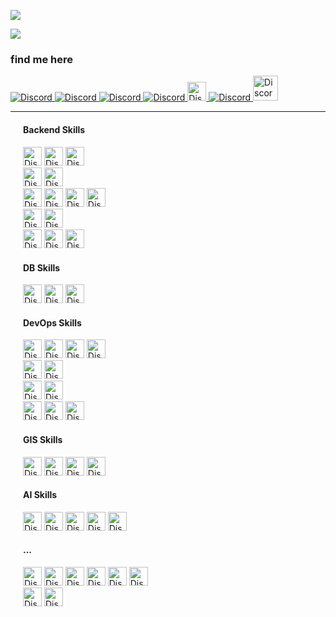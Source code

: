 ![](https://komarev.com/ghpvc/?username=behzad-azadi2693)
<p>
    <img src='https://github-readme-stats.vercel.app/api?username=behzad-azadi2693&show_icons=true&theme=gotham'>
</p>
<h3>find me here</h3>
<div>
    <div class="row">
        <a href='mailto:behzad.azadi2693@gmail.com'>
            <img alt="Discord" src="https://img.shields.io/badge/GMAIL-ab373c.svg?style=for-the-badge&logo=gmail&logoColor=orange">
        </a>
        <a href='https://telegram.me/behzad_azadi'>
            <img alt="Discord" src="https://img.shields.io/badge/TELEGRAM-dcf3dc.svg?style=for-the-badge&logo=telegram&logoColor=blue">
        </a>
        <a href='https://telegram.me/code_crafters'>
            <img alt="Discord" src="https://img.shields.io/badge/TELEGRAM Channel-dcf3dc.svg?style=for-the-badge&logo=telegram&logoColor=blue">
        </a>
        <a href="https://codecrafters.ir"> 
            <img alt="Discord" src="https://img.shields.io/badge/Website-305e8c.svg?style=for-the-badge&logo=resume&logoColor=green">
        </a>
        <a href='https://github.com/behzad-azadi'>
            <img style="height:30px;" alt="Discord" src="https://img.shields.io/badge/Another account-030903.svg?style=plasic&logo=GitHub">
        </a>
        <a href='https://wa.me/+989032627632'>
            <img alt="Discord" src="https://img.shields.io/badge/WHATSAPP-3cab37.svg?style=for-the-badge&logo=whatsapp&logoColor=orange">
        </a>
        <a href="https://github.com/behzad-azadi2693/behzad-azadi2693/blob/main/img/behzad%20azadi.pdf"> 
            <img  style="height:40px;" alt="Discord" src="https://img.shields.io/badge/my resume-305e8c.svg?style=for-the-badge&logo=resume&logoColor=green">
        </a>
    </div>
</div>

<hr>
<div>
    <div style="margin: 20px;">
    <h4>Backend Skills</h4>
        <img style="height:30px;" alt="Discord" src="https://img.shields.io/badge/Python-030903.svg?style=flat&logo=python&logoColor=yellow">
        <img style="height:30px;" alt="Discord" src="https://img.shields.io/badge/Django-030903.svg?style=flat&logo=django&logoColor=green">
        <img style="height:30px;" alt="Discord" src="https://img.shields.io/badge/UnitTest-030903.svg?style=plasic&logo=pytest">
    <br>
        <img style="height:30px;" alt="Discord" src="https://img.shields.io/badge/FastAPI-030903.svg?style=flat&logo=fastapi&logoColor=green">
        <img style="height:30px;" alt="Discord" src="https://img.shields.io/badge/DjangoRestFrameWork-030903.svg?style=flat&logo=django&logoColor=white">
    <br>
        <img style="height:30px;" alt="Discord" src="https://img.shields.io/badge/Celery-030903.svg?style=flat&logo=celery&logoColor=green">
        <img style="height:30px;" alt="Discord" src="https://img.shields.io/badge/Rabbitmq-030903.svg?style=flat&logo=rabbitmq&logoColor=orange">
        <img style="height:30px;" alt="Discord" src="https://img.shields.io/badge/Nginx-030903.svg?style=plasic&logo=nginx&logoColor=green">
        <img style="height:30px;" alt="Discord" src="https://img.shields.io/badge/Uwsgi-030903.svg?style=plasic&logo=Uwsgi&logoColor=green">
    <br>
        <img style="height:30px;" alt="Discord" src="https://img.shields.io/badge/ElasticSearch-030903.svg?style=plasic&logo=elasticsearch&logoColor=white">
        <img style="height:30px;" alt="Discord" src="https://img.shields.io/badge/Haystack-030903.svg?style=plasic&logo=elasticstack&logoColor=olive">
    <br>
        <img style="height:30px;" alt="Discord" src="https://img.shields.io/badge/Git-030903.svg?style=plasic&logo=git">
        <img style="height:30px;" alt="Discord" src="https://img.shields.io/badge/Github-030903.svg?style=plasic&logo=GitHub">
        <img style="height:30px;" alt="Discord" src="https://img.shields.io/badge/Gitlab-030903.svg?style=plasic&logo=GitLab">
    <br>
        <h4>DB Skills</h4>
        <img style="height:30px;" alt="Discord" src="https://img.shields.io/badge/PostgreSQL-030903.svg?style=flat&logo=postgresql&logoColor=blue">
        <img style="height:30px;" alt="Discord" src="https://img.shields.io/badge/MongoDB-030903.svg?style=flat&logo=mongodb&logoColor=green">
        <img style="height:30px;" alt="Discord" src="https://img.shields.io/badge/Redis-030903.svg?style=plasic&logo=redis&logoColor=red">
    <br>
        <h4>DevOps Skills</h4>
        <img style="height:30px;" alt="Discord" src="https://img.shields.io/badge/linux-030903.svg?style=flat&logo=Linux">
        <img style="height:30px;" alt="Discord" src="https://img.shields.io/badge/Bash%20Script-030903?style=for-the-badge&logo=GNU%20Bash&logoColor=white">
        <img style="height:30px;" alt="Discord" src="https://img.shields.io/badge/Docker-030903.svg?style=plasic&logo=docker&logoColor=blue">
        <img style="height:30px;" alt="Discord" src="https://img.shields.io/badge/DockerCompose-030903.svg?style=plasic&logo=docker&logoColor=orange">
    <br>
        <img style="height:30px;" alt="Discord" src="https://img.shields.io/badge/Gitlab-ci-030903.svg?style=plasic&logo=GitLab">
        <img style="height:30px;" alt="Discord" src="https://img.shields.io/badge/ELK-030903.svg?style=plasic&logo=elastic&logoColor=red">
    <br>
        <img style="height:30px;" alt="Discord" src="https://img.shields.io/badge/Kubernetes-030903.svg?style=plasic&logo=Kubernetes&logoColor=aqua">
        <img style="height:30px;" alt="Discord" src="https://img.shields.io/badge/Ansible-030903.svg?style=plasic&logo=Ansible&logoColor=white">
    <br>
        <img style="height:30px;" alt="Discord" src="https://img.shields.io/badge/grafana-030903.svg?style=plasic&logo=grafana&logoColor=orange">
        <img style="height:30px;" alt="Discord" src="https://img.shields.io/badge/loki-030903.svg?style=plasic&logo=grafana&logoColor=orange">
        <img style="height:30px;" alt="Discord" src="https://img.shields.io/badge/influxdb-030903.svg?style=plasic&logo=influxdb&logoColor=blue">
    <br>
        <h4>GIS Skills</h4>
        <img style="height:30px;" alt="Discord" src="https://img.shields.io/badge/GIS-030903.svg?style=plasic&logo=Qgis">
        <img style="height:30px;" alt="Discord" src="https://img.shields.io/badge/OSM-030903.svg?style=plasic&logo=openstreetmap">
        <img style="height:30px;" alt="Discord" src="https://img.shields.io/badge/geodjango-030903.svg?style=plasic&logo=django&logoColor=green">
        <img style="height:30px;" alt="Discord" src="https://img.shields.io/badge/postgis-030903.svg?style=plasic&logo=postgresql&logoColor=green">
    <br>
        <h4>AI Skills</h4>
        <img style="height:30px;" alt="Discord" src="https://img.shields.io/badge/AI-030903.svg?style=plasic&logo=ai&logoColor=green">
        <img style="height:30px;" alt="Discord" src="https://img.shields.io/badge/ML-030903.svg?style=plasic&logo=ai&logoColor=green">
        <img style="height:30px;" alt="Discord" src="https://img.shields.io/badge/DL-030903.svg?style=plasic&logo=ai&logoColor=green">
        <img style="height:30px;" alt="Discord" src="https://img.shields.io/badge/ANNs-030903.svg?style=plasic&logo=ai&logoColor=green">
        <img style="height:30px;" alt="Discord" src="https://img.shields.io/badge/NLP-030903.svg?style=plasic&logo=ai&logoColor=green">
    <br>
        <h4>...</h4>
        <img style="height:30px;" alt="Discord" src="https://img.shields.io/badge/SOA-030903.svg?style=plasic&logo=SOA&logoColor=aqua">
        <img style="height:30px;" alt="Discord" src="https://img.shields.io/badge/Microservices-030903.svg?style=plasic&logo=microservices&logoColor=aqua">
        <img style="height:30px;" alt="Discord" src="https://img.shields.io/badge/SSO-030903.svg?style=plasic&logo=SSO&logoColor=aqua">
        <img style="height:30px;" alt="Discord" src="https://img.shields.io/badge/DDD-030903.svg?style=plasic&logo=DDD&logoColor=aqua">
        <img style="height:30px;" alt="Discord" src="https://img.shields.io/badge/Scrum-030903.svg?style=flat&logo=scrum&logoColor=orange">
        <img style="height:30px;" alt="Discord" src="https://img.shields.io/badge/Agile-030903.svg?style=plasic&logo=agile&logoColor=blue">
        <br>
        <img style="height:30px;" alt="Discord" src="https://img.shields.io/badge/vscode-030903.svg?style=plasic&logo=visualstudiocode&logoColor=blue">
        <img style="height:30px;" alt="Discord" src="https://img.shields.io/badge/jupyter-030903.svg?style=plasic&logo=jupyter">
    </div>
</div>














